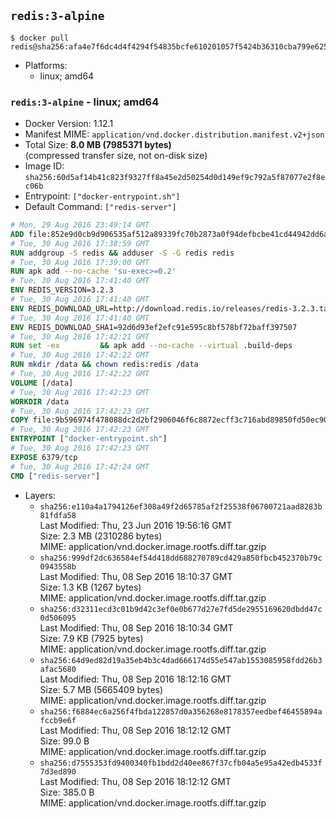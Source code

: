 ## `redis:3-alpine`

```console
$ docker pull redis@sha256:afa4e7f6dc4d4f4294f54835bcfe610201057f5424b36310cba799e625849ebd
```

-	Platforms:
	-	linux; amd64

### `redis:3-alpine` - linux; amd64

-	Docker Version: 1.12.1
-	Manifest MIME: `application/vnd.docker.distribution.manifest.v2+json`
-	Total Size: **8.0 MB (7985371 bytes)**  
	(compressed transfer size, not on-disk size)
-	Image ID: `sha256:60d5af14b41c823f9327ff8a45e2d50254d0d149ef9c792a5f87077e2f8ec06b`
-	Entrypoint: `["docker-entrypoint.sh"]`
-	Default Command: `["redis-server"]`

```dockerfile
# Mon, 29 Aug 2016 23:49:14 GMT
ADD file:852e9d0cb9d906535af512a89339fc70b2873a0f94defbcbe41cd44942dd6ac8 in / 
# Tue, 30 Aug 2016 17:38:59 GMT
RUN addgroup -S redis && adduser -S -G redis redis
# Tue, 30 Aug 2016 17:39:00 GMT
RUN apk add --no-cache 'su-exec>=0.2'
# Tue, 30 Aug 2016 17:41:40 GMT
ENV REDIS_VERSION=3.2.3
# Tue, 30 Aug 2016 17:41:40 GMT
ENV REDIS_DOWNLOAD_URL=http://download.redis.io/releases/redis-3.2.3.tar.gz
# Tue, 30 Aug 2016 17:41:40 GMT
ENV REDIS_DOWNLOAD_SHA1=92d6d93ef2efc91e595c8bf578bf72baff397507
# Tue, 30 Aug 2016 17:42:21 GMT
RUN set -ex 		&& apk add --no-cache --virtual .build-deps 		gcc 		linux-headers 		make 		musl-dev 		tar 		&& wget -O redis.tar.gz "$REDIS_DOWNLOAD_URL" 	&& echo "$REDIS_DOWNLOAD_SHA1 *redis.tar.gz" | sha1sum -c - 	&& mkdir -p /usr/src/redis 	&& tar -xzf redis.tar.gz -C /usr/src/redis --strip-components=1 	&& rm redis.tar.gz 		&& grep -q '^#define CONFIG_DEFAULT_PROTECTED_MODE 1$' /usr/src/redis/src/server.h 	&& sed -ri 's!^(#define CONFIG_DEFAULT_PROTECTED_MODE) 1$!\1 0!' /usr/src/redis/src/server.h 	&& grep -q '^#define CONFIG_DEFAULT_PROTECTED_MODE 0$' /usr/src/redis/src/server.h 		&& make -C /usr/src/redis 	&& make -C /usr/src/redis install 		&& rm -r /usr/src/redis 		&& apk del .build-deps
# Tue, 30 Aug 2016 17:42:22 GMT
RUN mkdir /data && chown redis:redis /data
# Tue, 30 Aug 2016 17:42:22 GMT
VOLUME [/data]
# Tue, 30 Aug 2016 17:42:23 GMT
WORKDIR /data
# Tue, 30 Aug 2016 17:42:23 GMT
COPY file:9b596974f478088dc2d2bf2906046f6c8872ecff3c716abd89850fd50ec90c47 in /usr/local/bin/ 
# Tue, 30 Aug 2016 17:42:23 GMT
ENTRYPOINT ["docker-entrypoint.sh"]
# Tue, 30 Aug 2016 17:42:23 GMT
EXPOSE 6379/tcp
# Tue, 30 Aug 2016 17:42:24 GMT
CMD ["redis-server"]
```

-	Layers:
	-	`sha256:e110a4a1794126ef308a49f2d65785af2f25538f06700721aad8283b81fdfa58`  
		Last Modified: Thu, 23 Jun 2016 19:56:16 GMT  
		Size: 2.3 MB (2310286 bytes)  
		MIME: application/vnd.docker.image.rootfs.diff.tar.gzip
	-	`sha256:999df2dc636584ef54d418dd688270789cd429a850fbcb452370b79c0943558b`  
		Last Modified: Thu, 08 Sep 2016 18:10:37 GMT  
		Size: 1.3 KB (1267 bytes)  
		MIME: application/vnd.docker.image.rootfs.diff.tar.gzip
	-	`sha256:d32311ecd3c01b9d42c3ef0e0b677d27e7fd5de2955169620dbdd47c0d506095`  
		Last Modified: Thu, 08 Sep 2016 18:10:34 GMT  
		Size: 7.9 KB (7925 bytes)  
		MIME: application/vnd.docker.image.rootfs.diff.tar.gzip
	-	`sha256:64d9ed82d19a35eb4b3c4dad666174d55e547ab1553085958fdd26b3afac5680`  
		Last Modified: Thu, 08 Sep 2016 18:12:16 GMT  
		Size: 5.7 MB (5665409 bytes)  
		MIME: application/vnd.docker.image.rootfs.diff.tar.gzip
	-	`sha256:f6884ec6a256f4fbda122857d0a356268e8178357eedbef46455894afccb9e6f`  
		Last Modified: Thu, 08 Sep 2016 18:12:12 GMT  
		Size: 99.0 B  
		MIME: application/vnd.docker.image.rootfs.diff.tar.gzip
	-	`sha256:d7555353fd9400340fb1bdd2d40ee867f37cfb04a5e95a42edb4533f7d3ed890`  
		Last Modified: Thu, 08 Sep 2016 18:12:12 GMT  
		Size: 385.0 B  
		MIME: application/vnd.docker.image.rootfs.diff.tar.gzip
